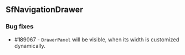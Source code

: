 ## SfNavigationDrawer

### Bug fixes

* \#189067 - `DrawerPanel` will be visible, when its width is customized dynamically.
